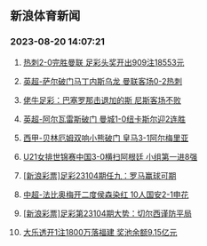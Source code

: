 ## 新浪体育新闻 
### 2023-08-20 14:07:21

1. [热刺2-0完胜曼联 足彩头奖开出909注18553元](https://sports.sina.com.cn/l/2023-08-20/doc-imzhuwzh0044447.shtml)

2. [英超-萨尔破门马丁内斯乌龙 曼联客场0-2热刺](https://sports.sina.com.cn/g/pl/2023-08-20/doc-imzhuwzp4074456.shtml)

3. [佬牛足彩：巴塞罗那击退加的斯 尼斯客场不败](https://sports.sina.com.cn/l/2023-08-20/doc-imzhuwzm7303059.shtml)

4. [英超-阿尔瓦雷斯破门 曼城1-0纽卡斯尔迎2连胜](https://sports.sina.com.cn/g/pl/2023-08-20/doc-imzhuwzh0045353.shtml)

5. [西甲-贝林厄姆双响小熊破门 皇马3-1阿尔梅里亚](https://sports.sina.com.cn/g/laliga/2023-08-20/doc-imzhuwzp4077035.shtml)

6. [U21女排世锦赛中国3-0横扫阿根廷 小组第一进8强](https://sports.sina.com.cn/others/volleyball/2023-08-20/doc-imzhuwzh0043896.shtml)

7. [[新浪彩票]足彩23104期任九：罗马赢球可期](https://sports.sina.com.cn/l/2023-08-20/doc-imzhuwzp4075117.shtml)

8. [中超-法比奥梅开二度侯森染红 10人国安2-1申花](https://sports.sina.com.cn/china/j/2023-08-19/doc-imzhtzvs0512009.shtml)

9. [[新浪彩票]足彩第23104期大势：切尔西谨防平局](https://sports.sina.com.cn/l/2023-08-20/doc-imzhuwzi5367503.shtml)

10. [大乐透开1注1800万落福建 奖池余额9.15亿元](https://sports.sina.com.cn/l/2023-08-19/doc-imzhtzvx4531166.shtml)

